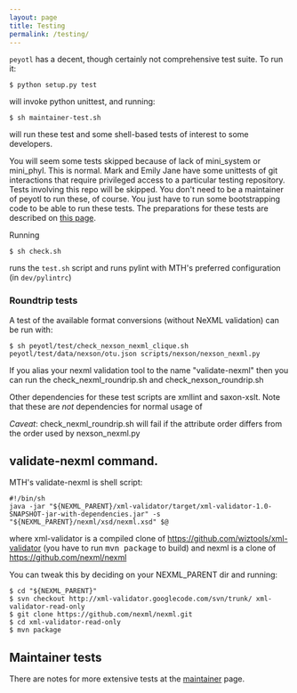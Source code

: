 ```yaml
---
layout: page
title: Testing
permalink: /testing/
---
```


`peyotl` has a decent, though certainly not comprehensive test suite. To run it:

    $ python setup.py test

will invoke python unittest, and running:

    $ sh maintainer-test.sh

will run these test and some shell-based tests of interest to some developers. 

You will seem some tests skipped because of lack of mini_system or mini_phyl. This
is normal. Mark and Emily Jane have some unittests of git interactions that require
privileged access to a particular testing repository. Tests involving this repo
will be skipped. You don't need to be a maintainer of peyotl to run these, of course. You just have to 
run some bootstrapping code to be able to run these tests.
The preparations for these tests are described on [this page](../maintainer).

Running

    $ sh check.sh

runs the `test.sh` script and runs pylint with MTH's preferred configuration (in `dev/pylintrc`)

### Roundtrip tests

A test of the available format conversions (without NeXML validation) can be run with:

    $ sh peyotl/test/check_nexson_nexml_clique.sh peyotl/test/data/nexson/otu.json scripts/nexson/nexson_nexml.py

If you alias your nexml validation tool to the name "validate-nexml" then you can 
run the check_nexml_roundrip.sh and check_nexson_roundrip.sh

Other dependencies for these test scripts are xmllint and saxon-xslt. Note
that these are *not* dependencies for normal usage of 

*Caveat*: check_nexml_roundrip.sh will fail if the attribute order differs from the order used by nexson_nexml.py

## validate-nexml command.
MTH's validate-nexml is shell script:

    #!/bin/sh
    java -jar "${NEXML_PARENT}/xml-validator/target/xml-validator-1.0-SNAPSHOT-jar-with-dependencies.jar" -s "${NEXML_PARENT}/nexml/xsd/nexml.xsd" $@

where xml-validator is a compiled clone of <a href="https://github.com/wiztools/xml-validator">https://github.com/wiztools/xml-validator</a> (you have to run <tt>mvn package</tt> to build)
and nexml is a clone of https://github.com/nexml/nexml

You can tweak this by deciding on your NEXML_PARENT dir and running:

    $ cd "${NEXML_PARENT}"
    $ svn checkout http://xml-validator.googlecode.com/svn/trunk/ xml-validator-read-only
    $ git clone https://github.com/nexml/nexml.git
    $ cd xml-validator-read-only
    $ mvn package

## Maintainer tests

There are notes for more extensive tests at the [maintainer](../maintainer) page.

